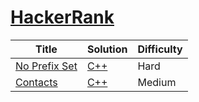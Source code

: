 # [HackerRank](https://www.hackerrank.com/)

| Title | Solution | Difficulty |
| --- | --- | --- |
| [No Prefix Set](https://www.hackerrank.com/challenges/no-prefix-set) | [C++](https://github.com/yuanhui-yang/HackerRank/blob/master/no-prefix-set.cpp) | Hard |
| [Contacts](https://www.hackerrank.com/challenges/contacts/) | [C++](https://github.com/yuanhui-yang/HackerRank/blob/master/contacts.cpp) | Medium |